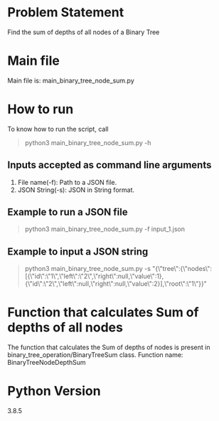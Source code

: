 # Problem Statement
Find the sum of depths of all nodes of a Binary Tree

# Main file
Main file is: main_binary_tree_node_sum.py

# How to run
To know how to run the script, call
> python3 main_binary_tree_node_sum.py -h

## Inputs accepted as command line arguments
1. File name(-f): Path to a JSON file.
2. JSON String(-s): JSON in String format.

## Example to run a JSON file
> python3 main_binary_tree_node_sum.py -f input_1.json

## Example to input a JSON string
>python3 main_binary_tree_node_sum.py -s "{\\"tree\\":{\\"nodes\\":[{\\"id\\":\\"1\\",\\"left\\":\\"2\\",\\"right\\":null,\\"value\\":1},{\\"id\\":\\"2\\",\\"left\\":null,\\"right\\":null,\\"value\\":2}],\\"root\\":\\"1\\"}}"

# Function that calculates Sum of depths of all nodes
The function that calculates the Sum of depths of nodes is present in binary_tree_operation/BinaryTreeSum class.
Function name: BinaryTreeNodeDepthSum

# Python Version
3.8.5
